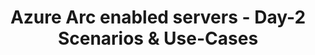 ---
type: docs
title: "Azure Arc enabled servers - Day-2 Scenarios & Use-Cases"
linkTitle: "Azure Arc enabled servers - Day-2 Scenarios & Use-Cases"
weight: 7
description: >-
  Once you have server resources projected into Azure with Azure Arc, you can start to use native Azure tooling to manage the servers as native Azure resources. The following guides show examples of using Azure management tools such as resource tags, Azure Policy, Log Analytics, and more with Azure Arc enabled servers.
---